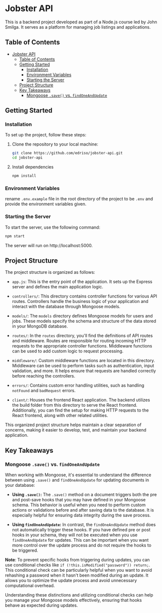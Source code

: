 # Jobster API

This is a backend project developed as part of a Node.js course led by John Smilga. It serves as a platform for managing job listings and applications.

## Table of Contents

- [Jobster API](#jobster-api)
  - [Table of Contents](#table-of-contents)
  - [Getting Started](#getting-started)
    - [Installation](#installation)
    - [Environment Variables](#environment-variables)
    - [Starting the Server](#starting-the-server)
  - [Project Structure](#project-structure)
  - [Key Takeaways](#key-takeaways)
    - [Mongoose `.save()` vs. `findOneAndUpdate`](#mongoose-save-vs-findoneandupdate)

## Getting Started

### Installation

To set up the project, follow these steps:

1. Clone the repository to your local machine:

   ```sh
   git clone https://github.com/edriso/jobster-api.git
   cd jobster-api
   ```

2. Install dependencies

   ```sh
   npm install
   ```

### Environment Variables

rename `.env.example` file in the root directory of the project to be `.env` and provide the environment variables given.

### Starting the Server

To start the server, use the following command:

```sh
npm start
```

The server will run on http://localhost:5000.

## Project Structure

The project structure is organized as follows:

- `app.js`: This is the entry point of the application. It sets up the Express server and defines the main application logic.

- `controllers/`: This directory contains controller functions for various API routes. Controllers handle the business logic of your application and interact with the database through Mongoose models.

- `models/`: The `models` directory defines Mongoose models for users and jobs. These models specify the schema and structure of the data stored in your MongoDB database.

- `routes/`: In the `routes` directory, you'll find the definitions of API routes and middleware. Routes are responsible for routing incoming HTTP requests to the appropriate controller functions. Middleware functions can be used to add custom logic to request processing.

- `middleware/`: Custom middleware functions are located in this directory. Middleware can be used to perform tasks such as authentication, input validation, and more. It helps ensure that requests are handled correctly before reaching the controllers.

- `errors/`: Contains custom error handling utilities, such as handling `notFound` and `badRequest` errors.

- `client/`: Houses the frontend React application. The backend utilizes the build folder from this directory to serve the React frontend. Additionally, you can find the setup for making HTTP requests to the React frontend, along with other related utilities.

This organized project structure helps maintain a clear separation of concerns, making it easier to develop, test, and maintain your backend application.

## Key Takeaways

### Mongoose `.save()` vs. `findOneAndUpdate`

When working with Mongoose, it's essential to understand the difference between using `.save()` and `findOneAndUpdate` for updating documents in your database:

- **Using `.save()`:** The `.save()` method on a document triggers both the pre and post-save hooks that you may have defined in your Mongoose schema. This behavior is useful when you need to perform custom actions or validations before and after saving data to the database. It is especially helpful for ensuring data integrity during the save process.

- **Using `findOneAndUpdate`:** In contrast, the `findOneAndUpdate` method does not automatically trigger these hooks. If you have defined pre or post hooks in your schema, they will not be executed when you use `findOneAndUpdate` for updates. This can be important when you want more control over the update process and do not require the hooks to be triggered.

**Note**: To prevent specific hooks from triggering during updates, you can use conditional checks like `if (!this.isModified("password")) return;`. This conditional check can be particularly helpful when you want to avoid rehashing a password when it hasn't been modified during an update. It allows you to optimize the update process and avoid unnecessary computational overhead.

Understanding these distinctions and utilizing conditional checks can help you manage your Mongoose models effectively, ensuring that hooks behave as expected during updates.
